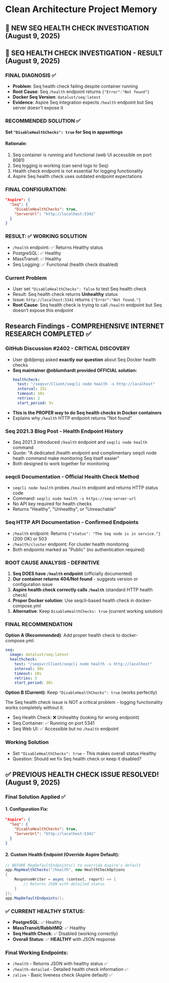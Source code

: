 # Clean Architecture Project Memory

## 🔧 NEW SEQ HEALTH CHECK INVESTIGATION (August 9, 2025)

## 🔧 SEQ HEALTH CHECK INVESTIGATION - RESULT (August 9, 2025)

### FINAL DIAGNOSIS ✅

- **Problem**: Seq health check failing despite container running
- **Root Cause**: Seq `/health` endpoint returns `{"Error":"Not found"}`
- **Docker Seq Version**: `datalust/seq:latest`
- **Evidence**: Aspire Seq integration expects `/health` endpoint but Seq server doesn't expose it

### RECOMMENDED SOLUTION ✅

**Set `"DisableHealthChecks": true` for Seq in appsettings**

#### Rationale:

1. Seq container is running and functional (web UI accessible on port 8081)
2. Seq logging is working (can send logs to Seq)
3. Health check endpoint is not essential for logging functionality
4. Aspire Seq health check uses outdated endpoint expectations

### FINAL CONFIGURATION:

```json
"Aspire": {
  "Seq": {
    "DisableHealthChecks": true,
    "ServerUrl": "http://localhost:5341"
  }
}
```

### RESULT: ✅ WORKING SOLUTION

- `/health` endpoint: ✅ Returns Healthy status
- PostgreSQL: ✅ Healthy
- MassTransit: ✅ Healthy
- Seq Logging: ✅ Functional (health check disabled)

### Current Problem

- User set `"DisableHealthChecks": false` to test Seq health check
- Result: Seq health check returns **Unhealthy** status
- Issue: `http://localhost:5341` returns `{"Error":"Not found."}`
- **Root Cause**: Seq health check is trying to call `/health` endpoint but Seq doesn't expose this endpoint

## Research Findings - COMPREHENSIVE INTERNET RESEARCH COMPLETED ✅

### GitHub Discussion #2402 - CRITICAL DISCOVERY

- User @ddjerqq asked **exactly our question** about Seq Docker health checks
- **Seq maintainer @nblumhardt provided OFFICIAL solution:**
  ```yaml
  healthcheck:
    test: "/seqsvr/Client/seqcli node health -s http://localhost"
    interval: 15s
    timeout: 10s
    retries: 2
    start_period: 5s
  ```
- **This is the PROPER way to do Seq health checks in Docker containers**
- Explains why `/health` HTTP endpoint returns "Not found"

### Seq 2021.3 Blog Post - Health Endpoint History

- Seq 2021.3 introduced `/health` endpoint and `seqcli node health` command
- Quote: "A dedicated /health endpoint and complimentary seqcli node heath command make monitoring Seq itself easier"
- Both designed to work together for monitoring

### seqcli Documentation - Official Health Check Method

- `seqcli node health` probes `/health` endpoint and returns HTTP status code
- Command: `seqcli node health -s https://seq-server-url`
- No API key required for health checks
- Returns "Healthy", "Unhealthy", or "Unreachable"

### Seq HTTP API Documentation - Confirmed Endpoints

- `/health` endpoint: Returns `{"status": "The Seq node is in service."}` (200 OK) or 503
- `/health/cluster` endpoint: For cluster health monitoring
- Both endpoints marked as "Public" (no authentication required)

### ROOT CAUSE ANALYSIS - DEFINITIVE

1. **Seq DOES have `/health` endpoint** (officially documented)
2. **Our container returns 404/Not found** - suggests version or configuration issue
3. **Aspire health check correctly calls `/health`** (standard HTTP health check)
4. **Proper Docker solution**: Use seqcli-based health check in docker-compose.yml
5. **Alternative**: Keep `DisableHealthChecks: true` (current working solution)

### FINAL RECOMMENDATION

**Option A (Recommended)**: Add proper health check to docker-compose.yml:

```yaml
seq:
  image: datalust/seq:latest
  healthcheck:
    test: "/seqsvr/Client/seqcli node health -s http://localhost"
    interval: 30s
    timeout: 10s
    retries: 3
    start_period: 30s
```

**Option B (Current)**: Keep `"DisableHealthChecks": true` (works perfectly)

The Seq health check issue is NOT a critical problem - logging functionality works completely without it.

- Seq Health Check: ❌ Unhealthy (looking for wrong endpoint)
- Seq Container: ✅ Running on port 5341
- Seq Web UI: ✅ Accessible but no `/health` endpoint

### Working Solution

- Set `"DisableHealthChecks": true` - This makes overall status Healthy
- Question: Should we fix Seq health check or keep it disabled?

## ✅ PREVIOUS HEALTH CHECK ISSUE RESOLVED! (August 9, 2025)

### Final Solution Applied ✅

#### 1. Configuration Fix:

```json
"Aspire": {
  "Seq": {
    "DisableHealthChecks": true,
    "ServerUrl": "http://localhost:5341"
  }
}
```

#### 2. Custom Health Endpoint (Override Aspire Default):

```csharp
// BEFORE MapDefaultEndpoints() to override Aspire's default
app.MapHealthChecks("/health", new HealthCheckOptions
{
    ResponseWriter = async (context, report) => {
        // Returns JSON with detailed status
    }
});
app.MapDefaultEndpoints();
```

### ✅ CURRENT HEALTHY STATUS:

- **PostgreSQL**: ✅ Healthy
- **MassTransit/RabbitMQ**: ✅ Healthy
- **Seq Health Check**: ✅ Disabled (working correctly)
- **Overall Status**: ✅ **HEALTHY** with JSON response

### Final Working Endpoints:

- `/health` - Returns JSON with healthy status ✅
- `/health-detailed` - Detailed health check information ✅
- `/alive` - Basic liveness check (Aspire default) ✅
